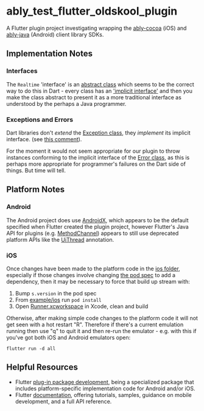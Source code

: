 # ably_test_flutter_oldskool_plugin

A Flutter plugin project investigating wrapping the
[ably-cocoa](https://github.com/ably/ably-cocoa) (iOS)
and
[ably-java](https://github.com/ably/ably-java) (Android)
client library SDKs.

## Implementation Notes

### Interfaces

The `Realtime` 'interface' is an [abstract class](https://dart.dev/guides/language/language-tour#abstract-classes)
which seems to be the correct way to do this in Dart - every class has an
['implicit interface'](https://dart.dev/guides/language/language-tour#implicit-interfaces) and then you make the
class abstract to present it as a more traditional interface as understood by the perhaps a Java programmer.

### Exceptions and Errors

Dart libraries don't _extend_ the [Exception class](https://api.dart.dev/stable/2.4.0/dart-core/Exception-class.html),
they _implement_ its implicit interface.
(see [this comment](https://stackoverflow.com/questions/13579982/custom-exceptions-in-dart#comment18616624_13580222)).

For the moment it would not seem appropriate for our plugin to throw instances conforming to the implicit interface
of the [Error class](https://api.dart.dev/stable/2.4.0/dart-core/Error-class.html), as this is perhaps more
appropriate for programmer's failures on the Dart side of things. But time will tell.

## Platform Notes

### Android

The Android project does use [AndroidX](https://developer.android.com/jetpack/androidx), which appears to be the default specified when Flutter created the plugin project, however Flutter's Java API for plugins (e.g. [MethodChannel](https://api.flutter.dev/javadoc/io/flutter/plugin/common/MethodChannel.html)) appears to still use deprecated platform APIs like the [UiThread](https://developer.android.com/reference/android/support/annotation/UiThread) annotation.

### iOS

Once changes have been made to the platform code in the [ios folder](ios), especially if those changes involve changing
[the pod spec](ably_test_flutter_oldskool_plugin.podspec) to add a dependency, then it may be necessary to force that build up stream with:

1. Bump `s.version` in the pod spec
2. From [example/ios](example/ios) run `pod install`
3. Open [Runner.xcworkspace](example/ios/Runner.xcworkspace) in Xcode, clean and build

Otherwise, after making simple code changes to the platform code it will not get seen with a hot restart "R".
Therefore if there's a current emulation running then use "q" to quit it and then re-run the emulator - e.g. with this if you've
got both iOS and Android emulators open:

    flutter run -d all

## Helpful Resources

- Flutter
[plug-in package development](https://flutter.dev/developing-packages/),
being a specialized package that includes platform-specific implementation code for Android and/or iOS.
- Flutter
[documentation](https://flutter.dev/docs), offering tutorials, 
samples, guidance on mobile development, and a full API reference.
